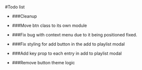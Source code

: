 #Todo list

* ###Cleanup

* ###Move btn class to its own module
* ###Fix bug with context menu due to it being positioned fixed.
* ###Fix styling for add button in the add to playlist modal
* ###Add key prop to each entry in add to playlist modal
* ###Remove button theme logic